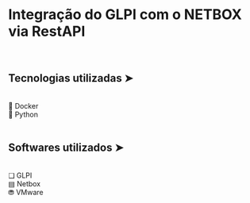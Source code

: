 # Integração do GLPI com o NETBOX via RestAPI
<br>

## Tecnologias utilizadas ➤ 
<br>
🐳 Docker
<br>
🐍 Python
<br>
<br>

## Softwares utilizados ➤ 
<br>
❑ GLPI
<br>
▤ Netbox
<br>
⛃ VMware
<br>
<br>

